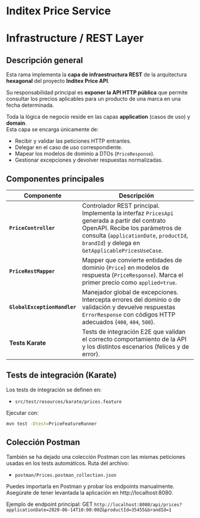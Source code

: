 # Inditex Price Service

# Infrastructure / REST Layer

## Descripción general
Esta rama implementa la **capa de infraestructura REST** de la arquitectura **hexagonal** del proyecto **Inditex Price API**.  

Su responsabilidad principal es **exponer la API HTTP pública** que permite consultar los precios aplicables para un producto de una marca en una fecha determinada.

Toda la lógica de negocio reside en las capas **application** (casos de uso) y **domain**.  
Esta capa se encarga únicamente de:

- Recibir y validar las peticiones HTTP entrantes.  
- Delegar en el caso de uso correspondiente.  
- Mapear los modelos de dominio a DTOs (`PriceResponse`).  
- Gestionar excepciones y devolver respuestas normalizadas.  


## Componentes principales

| Componente | Descripción |
|-------------|-------------|
| **`PriceController`** | Controlador REST principal. Implementa la interfaz `PricesApi` generada a partir del contrato OpenAPI. Recibe los parámetros de consulta (`applicationDate`, `productId`, `brandId`) y delega en `GetApplicablePricesUseCase`. |
| **`PriceRestMapper`** | Mapper que convierte entidades de dominio (`Price`) en modelos de respuesta (`PriceResponse`). Marca el primer precio como `applied=true`. |
| **`GlobalExceptionHandler`** | Manejador global de excepciones. Intercepta errores del dominio o de validación y devuelve respuestas `ErrorResponse` con códigos HTTP adecuados (`400`, `404`, `500`). |
| **Tests Karate** | Tests de integración E2E que validan el correcto comportamiento de la API y los distintos escenarios (felices y de error). |

## Tests de integración (Karate)

Los tests de integración se definen en:
- `src/test/resources/karate/prices.feature`

Ejecutar con:
```bash
mvn test -Dtest=PriceFeatureRunner
```

## Colección Postman
También se ha dejado una colección Postman con las mismas peticiones usadas en los tests automáticos.
Ruta del archivo:
- `postman/Prices.postman_collection.json`

Puedes importarla en Postman y probar los endpoints manualmente.
Asegúrate de tener levantada la aplicación en http://localhost:8080.

Ejemplo de endpoint principal:
GET `http://localhost:8080/api/prices?applicationDate=2020-06-14T10:00:00Z&productId=35455&brandId=1`